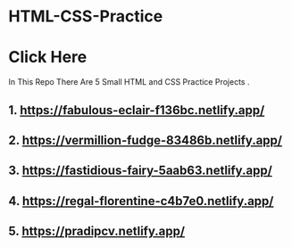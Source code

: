 # HTML-CSS-Practice
# Click Here
In This Repo There Are 5 Small HTML and CSS Practice Projects .

## 1. https://fabulous-eclair-f136bc.netlify.app/

## 2. https://vermillion-fudge-83486b.netlify.app/

## 3. https://fastidious-fairy-5aab63.netlify.app/

## 4. https://regal-florentine-c4b7e0.netlify.app/

## 5. https://pradipcv.netlify.app/
